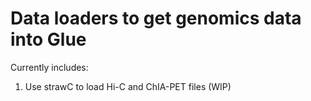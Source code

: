 Data loaders to get genomics data into Glue
===========================================

Currently includes:
1. Use strawC to load Hi-C and ChIA-PET files (WIP)
